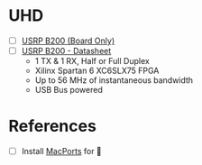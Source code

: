 # UHD

- [ ] [USRP B200 (Board Only)](https://www.ettus.com/all-products/ub200-kit/)
- [ ] [USRP B200 - Datasheet](https://www.ettus.com/wp-content/uploads/2019/01/b200-b210_spec_sheet.pdf)
  - 1 TX & 1 RX, Half or Full Duplex
  - Xilinx Spartan 6 XC6SLX75 FPGA
  - Up to 56 MHz of instantaneous bandwidth
  - USB Bus powered


# References

- [ ] Install [MacPorts](https://www.macports.org) for :apple:
